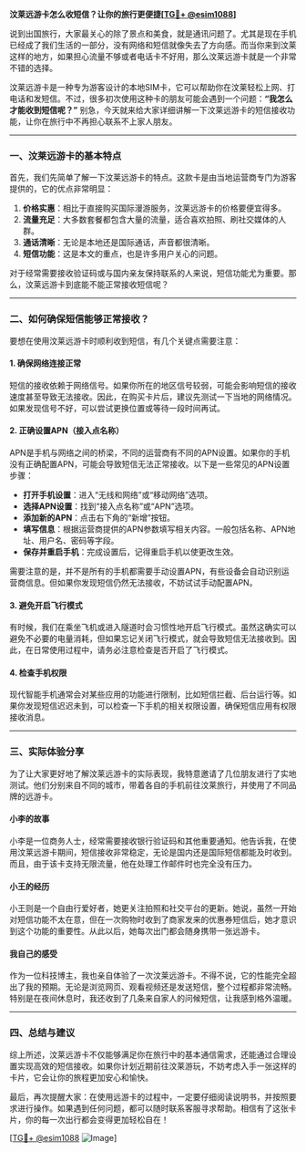 **汶莱远游卡怎么收短信？让你的旅行更便捷[[TG💪+ @esim1088](https://t.me/s/esim1088)]**

说到出国旅行，大家最关心的除了景点和美食，就是通讯问题了。尤其是现在手机已经成了我们生活的一部分，没有网络和短信就像失去了方向感。而当你来到汶莱这样的地方，如果担心流量不够或者电话卡不好用，那么汶莱远游卡就是一个非常不错的选择。

汶莱远游卡是一种专为游客设计的本地SIM卡，它可以帮助你在汶莱轻松上网、打电话和发短信。不过，很多初次使用这种卡的朋友可能会遇到一个问题：**“我怎么才能收到短信呢？”** 别急，今天就来给大家详细讲解一下汶莱远游卡的短信接收功能，让你在旅行中不再担心联系不上家人朋友。

---

### 一、汶莱远游卡的基本特点

首先，我们先简单了解一下汶莱远游卡的特点。这款卡是由当地运营商专门为游客提供的，它的优点非常明显：

1. **价格实惠**：相比于直接购买国际漫游服务，汶莱远游卡的价格要便宜得多。
2. **流量充足**：大多数套餐都包含大量的流量，适合喜欢拍照、刷社交媒体的人群。
3. **通话清晰**：无论是本地还是国际通话，声音都很清晰。
4. **短信功能**：这是本文的重点，也是许多用户关心的问题。

对于经常需要接收验证码或与国内亲友保持联系的人来说，短信功能尤为重要。那么，汶莱远游卡到底能不能正常接收短信呢？

---

### 二、如何确保短信能够正常接收？

要想在使用汶莱远游卡时顺利收到短信，有几个关键点需要注意：

#### 1. 确保网络连接正常
短信的接收依赖于网络信号。如果你所在的地区信号较弱，可能会影响短信的接收速度甚至导致无法接收。因此，在购买卡片后，建议先测试一下当地的网络情况。如果发现信号不好，可以尝试更换位置或等待一段时间再试。

#### 2. 正确设置APN（接入点名称）
APN是手机与网络之间的桥梁，不同的运营商有不同的APN设置。如果你的手机没有正确配置APN，可能会导致短信无法正常接收。以下是一些常见的APN设置步骤：

- **打开手机设置**：进入“无线和网络”或“移动网络”选项。
- **选择APN设置**：找到“接入点名称”或“APN”选项。
- **添加新的APN**：点击右下角的“新增”按钮。
- **填写信息**：根据运营商提供的APN参数填写相关内容。一般包括名称、APN地址、用户名、密码等字段。
- **保存并重启手机**：完成设置后，记得重启手机以使更改生效。

需要注意的是，并不是所有的手机都需要手动设置APN，有些设备会自动识别运营商信息。但如果你发现短信仍然无法接收，不妨试试手动配置APN。

#### 3. 避免开启飞行模式
有时候，我们在乘坐飞机或进入隧道时会习惯性地开启飞行模式。虽然这确实可以避免不必要的电量消耗，但如果忘记关闭飞行模式，就会导致短信无法接收到。因此，在日常使用过程中，请务必注意检查是否开启了飞行模式。

#### 4. 检查手机权限
现代智能手机通常会对某些应用的功能进行限制，比如短信拦截、后台运行等。如果你发现短信迟迟未到，可以检查一下手机的相关权限设置，确保短信应用有权限接收消息。

---

### 三、实际体验分享

为了让大家更好地了解汶莱远游卡的实际表现，我特意邀请了几位朋友进行了实地测试。他们分别来自不同的城市，带着各自的手机前往汶莱旅行，并使用了不同品牌的远游卡。

#### 小李的故事
小李是一位商务人士，经常需要接收银行验证码和其他重要通知。他告诉我，在使用汶莱远游卡期间，短信接收非常稳定，无论是国内还是国际短信都能及时收到。而且，由于该卡支持无限流量，他在处理工作邮件时也完全没有压力。

#### 小王的经历
小王则是一个自由行爱好者，她更关注拍照和社交平台的更新。她说，虽然一开始对短信功能不太在意，但在一次购物时收到了商家发来的优惠券短信后，她才意识到这个功能的重要性。从此以后，她每次出门都会随身携带一张远游卡。

#### 我自己的感受
作为一位科技博主，我也亲自体验了一次汶莱远游卡。不得不说，它的性能完全超出了我的预期。无论是浏览网页、观看视频还是发送短信，整个过程都非常流畅。特别是在夜间休息时，我还收到了几条来自家人的问候短信，让我感到格外温暖。

---

### 四、总结与建议

综上所述，汶莱远游卡不仅能够满足你在旅行中的基本通信需求，还能通过合理设置实现高效的短信接收。如果你计划近期前往汶莱游玩，不妨考虑入手一张这样的卡片，它会让你的旅程更加安心和愉快。

最后，再次提醒大家：在使用远游卡的过程中，一定要仔细阅读说明书，并按照要求进行操作。如果遇到任何问题，都可以随时联系客服寻求帮助。相信有了这张卡片，你的每一次出行都会变得更加轻松自在！

[[TG💪+ @esim1088](https://t.me/s/esim1088) ![Image](https://i.postimg.cc/4NQfJmqS/Snipaste-2025-05-13-00-14-12.png)]